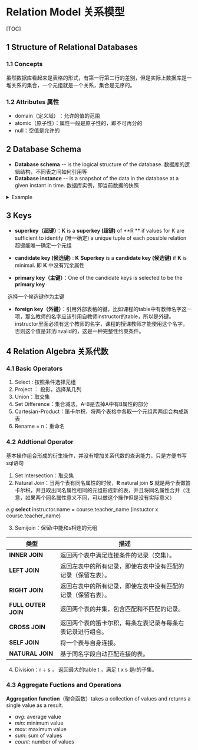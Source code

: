 # Relation Model 关系模型

[TOC]



## 1 Structure of Relational Databases

### 1.1 Concepts

​	虽然数据库看起来是表格的形式，有第一行第二行的差别，但是实际上数据库是一堆关系的集合，一个元组就是一个关系，集合是无序的。



### 1.2 Attributes 属性

* domain（定义域）​：允许的值的范围
* atomic（原子性）：属性一般是原子性的，即不可再分的
* null：空值是允许的



## 2 Database Schema



- **Database schema** -- is the logical structure of the database. 数据库的逻辑结构，不同表之间如何引用等
- **Database instance** -- is a snapshot of the data in the database at a given instant in time. 数据库实例，即当前数据的快照

<details>
    <summary>Example</summary>
    <img src = "http://cdn.hobbitqia.cc/202303061658549.png" alt = "img" />
</details>




## 3 Keys

* **superkey（超键）**：**K** is a **superkey (超键)** of  **R ** if values for K are sufficient to identify (唯一确定) a unique tuple of each possible relation  超键能唯一确定一个元组

* **candidate key (候选键)** : **K** **Superkey**  is a **candidate key (候选键)** if **K** is minimal.
   即 **K** 中没有冗余属性  

* **primary key（主键）**：One of the candidate keys is selected to be the **primary key**

​	选择一个候选键作为主键

* **foreign key（外键）**：引用外部表格的键，比如课程的table中有教师名字这一项，那么教师的名字应该引用自教师instructor的table，所以是外键。instructor里面必须有这个教师的名字，课程的授课教师才能使用这个名字，否则这个值是非法invalid的，这是一种完整性约束条件。



## 4 Relation Algebra 关系代数

### 4.1 Basic Operators

1. Select : 按照条件选择元组
2. Project ： 投影，选择某几列
3. Union：取交集
4. Set Difference：集合减法，A-B是去掉A中有B属性的部分
5. Cartesian-Product：笛卡尔积，将两个表格中各取一个元组两两组合构成新表
6. Rename = n：重命名

### 4.2 Addtional Operator

基本操作组合形成的衍生操作，并没有增加关系代数的查询能力，只是方便书写sql语句

1. Set Intersection：取交集
2. Natural Join：当两个表有同名属性的时候，**R** natural join **S** 就是两个表做笛卡尔积，并且取出同名属性相同的元组形成新的表，并且将同名属性合并（注意，如果两个同名属性意义不同，可以做这个操作但是没有实际意义）

*e.g* **select**  instructor.name = course.teacher_name (instuctor x course.teacher_name)

3.  Semijoin：保留r中能和s相连的元组

| 类型                | 描述                                                         |
| ------------------- | ------------------------------------------------------------ |
| **INNER JOIN**      | 返回两个表中满足连接条件的记录（交集）。                     |
| **LEFT JOIN**       | 返回左表中的所有记录，即使右表中没有匹配的记录（保留左表）。 |
| **RIGHT JOIN**      | 返回右表中的所有记录，即使左表中没有匹配的记录（保留右表）。 |
| **FULL OUTER JOIN** | 返回两个表的并集，包含匹配和不匹配的记录。                   |
| **CROSS JOIN**      | 返回两个表的笛卡尔积，每条左表记录与每条右表记录进行组合。   |
| **SELF JOIN**       | 将一个表与自身连接。                                         |
| **NATURAL JOIN**    | 基于同名字段自动匹配连接的表。                               |

4. Division：r ÷ s ， 返回最大的table t  ，满足 t x s 是r的子集。



### 4.3 Aggregate Fuctions and Operations

**Aggregation function**（聚合函数）takes a collection of values and returns a single value as a result.  

- *avg*: average value
- *min*: minimum value
- *max*: maximum value
- *sum*: sum of values
- *count*: number of values